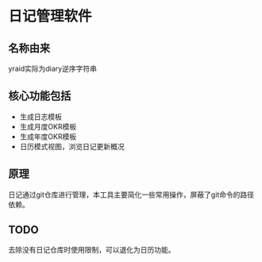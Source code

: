 # 日记管理软件


## 名称由来

yraid实际为diary逆序字符串

## 核心功能包括

- 生成日志模板
- 生成月度OKR模板
- 生成年度OKR模板
- 日历模式视图，浏览日记更新概况

## 原理

日记通过git仓库进行管理，本工具主要简化一些常用操作，屏蔽了git命令的路径依赖。


## TODO

去除没有日记仓库时使用限制，可以退化为日历功能。
